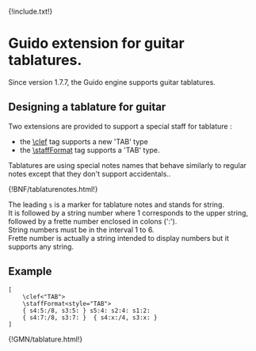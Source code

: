 
{!include.txt!}

# Guido extension for guitar tablatures.

Since version 1.7.7, the Guido engine supports guitar tablatures.

## Designing a tablature for guitar

Two extensions are provided to support a special staff for tablature :

- the [\clef](/refs/tags/ClefKeyMeter) tag supports a new 'TAB' type
- the [\staffFormat](/refs/tags/Layout/#staffformat) tag supports a 'TAB' type.

Tablatures are using special notes names that behave similarly to regular notes except that they don't support accidentals..

{!BNF/tablaturenotes.html!} 

The leading `s` is a marker for tablature notes and stands for string.  
It is followed by a string number where 1 corresponds to the upper string, followed by a frette number enclosed in colons (':').   
String numbers must be in the interval 1 to 6.  
Frette number is actually a string intended to display numbers but it supports any string.


## Example
~~~~~~
[
	\clef<"TAB"> 
	\staffFormat<style="TAB">
	{ s4:5:/8, s3:5: } s5:4: s2:4: s1:2:
	{ s4:7:/8, s3:7: }	{ s4:x:/4, s3:x: }
]
~~~~~~
{!GMN/tablature.html!}
